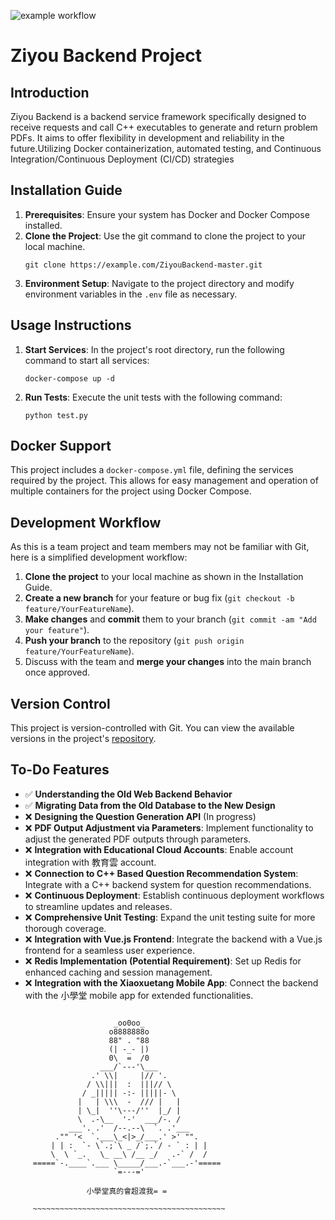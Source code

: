 ![example workflow](https://github.com/5568ke/ZiyouBackend/actions/workflows/ci.yml/badge.svg)

# Ziyou Backend Project

## Introduction
Ziyou Backend is a backend service framework specifically designed to receive requests and call C++ executables to generate and return problem PDFs. It aims to offer flexibility in development and reliability in the future.Utilizing Docker containerization, automated testing, and Continuous Integration/Continuous Deployment (CI/CD) strategies 
## Installation Guide
1. **Prerequisites**: Ensure your system has Docker and Docker Compose installed.
2. **Clone the Project**: Use the git command to clone the project to your local machine.
    ```
    git clone https://example.com/ZiyouBackend-master.git
    ```
3. **Environment Setup**: Navigate to the project directory and modify environment variables in the `.env` file as necessary.

## Usage Instructions
1. **Start Services**: In the project's root directory, run the following command to start all services:
    ```
    docker-compose up -d
    ```
2. **Run Tests**: Execute the unit tests with the following command:
    ```
    python test.py
    ```

## Docker Support
This project includes a `docker-compose.yml` file, defining the services required by the project. This allows for easy management and operation of multiple containers for the project using Docker Compose.

## Development Workflow
As this is a team project and team members may not be familiar with Git, here is a simplified development workflow:
1. **Clone the project** to your local machine as shown in the Installation Guide.
2. **Create a new branch** for your feature or bug fix (`git checkout -b feature/YourFeatureName`).
3. **Make changes** and **commit** them to your branch (`git commit -am "Add your feature"`).
4. **Push your branch** to the repository (`git push origin feature/YourFeatureName`).
5. Discuss with the team and **merge your changes** into the main branch once approved.

## Version Control
This project is version-controlled with Git. You can view the available versions in the project's [repository](https://example.com/ZiyouBackend-master).


## To-Do Features
- ✅ **Understanding the Old Web Backend Behavior**
- ✅ **Migrating Data from the Old Database to the New Design**
- ❌ **Designing the Question Generation API**  (In progress)
- ❌ **PDF Output Adjustment via Parameters**: Implement functionality to adjust the generated PDF outputs through parameters.
- ❌ **Integration with Educational Cloud Accounts**: Enable account integration with 教育雲 account.
- ❌ **Connection to C++ Based Question Recommendation System**: Integrate with a C++ backend system for question recommendations.
- ❌ **Continuous Deployment**: Establish continuous deployment workflows to streamline updates and releases.
- ❌ **Comprehensive Unit Testing**: Expand the unit testing suite for more thorough coverage.
- ❌ **Integration with Vue.js Frontend**: Integrate the backend with a Vue.js frontend for a seamless user experience.
- ❌ **Redis Implementation (Potential Requirement)**: Set up Redis for enhanced caching and session management.
- ❌ **Integration with the Xiaoxuetang Mobile App**: Connect the backend with the 小學堂 mobile app for extended functionalities.



```

                       _oo0oo_
                      o8888888o
                      88" . "88
                      (| -_- |)
                      0\  =  /0
                    ___/`---'\___
                  .' \\|     |// '.
                 / \\|||  :  |||// \
                / _||||| -:- |||||- \
               |   | \\\  -  /// |   |
               | \_|  ''\---/''  |_/ |
               \  .-\__  '-'  ___/-. /
             ___'. .'  /--.--\  `. .'___
          ."" '<  `.___\_<|>_/___.' >' "".
         | | :  `- \`.;`\ _ /`;.`/ - ` : | |
         \  \ `_.   \_ __\ /__ _/   .-` /  /
     =====`-.____`.___ \_____/___.-`___.-'=====
                       `=---='

                 小學堂真的會超渡我= =

     ~~~~~~~~~~~~~~~~~~~~~~~~~~~~~~~~~~~~~~~~~~~
```
